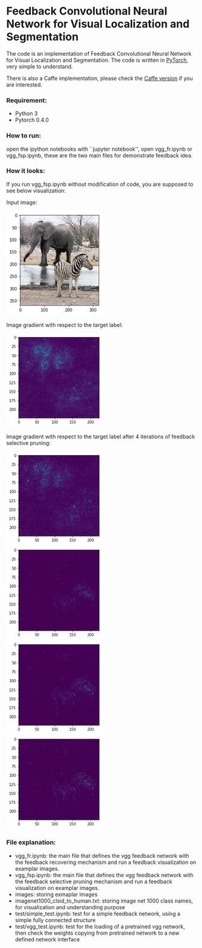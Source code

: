 # Feedback Convolutional Neural Network for Visual Localization and Segmentation

The code is an implementation of Feedback Convolutional Neural Network for Visual Localization and Segmentation. The code is written in [PyTorch](https://pytorch.org/), very simple to understand.

There is also a Caffe implementation, please check the [Caffe version](https://github.com/caochunshui/FeedbackCNN-demo) if you are interested.

### Requirement:
- Python 3
- Pytorch 0.4.0

### How to run:

open the ipython notebooks with ``jupyter notebook'', open vgg_fr.ipynb or vgg_fsp.ipynb, these are the two main files for demonstrate feedback idea.


### How it looks:

If you run vgg_fsp.ipynb without modification of code, you are supposed to see below visualization:

Input image:

<img src="figure/image.png" width="256">

Image gradient with respect to the target label:

<img src="figure/ff.png" width="256">

Image gradient with respect to the target label after 4 iterations of feedback selective pruning:

<img src="figure/fb_1.png" width="256"> <img src="figure/fb_2.png" width="256"> <img src="figure/fb_3.png" width="256"> <img src="figure/fb_4.png" width="256">

### File explanation:

- vgg_fr.ipynb: the main file that defines the vgg feedback network with the feedback recovering mechanism and run a feedback visualization on examplar images.
- vgg_fsp.ipynb: the main file that defines the vgg feedback network with the feedback selective pruning mechanism and run a feedback visualization on  examplar images.
- images: storing exmaplar images
- imagenet1000_clsid_to_human.txt: storing image net 1000 class names, for visualization and understanding purpose
- test/simple_test.ipynb: test for a simple feedback network, using a simple fully connected structure
- test/vgg_test.ipynb: test for the loading of a pretrained vgg network, then check the weights copying from pretrained network to a new defined network interface
